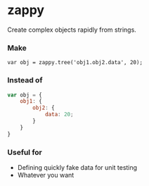 # zappy
Create complex objects rapidly from strings. 

### Make

`var obj = zappy.tree('obj1.obj2.data', 20);`

### Instead of

```js
var obj = {
	obj1: {
		obj2: {
			data: 20;
		}
	}
}
```

### Useful for

- Defining quickly fake data for unit testing
- Whatever you want



